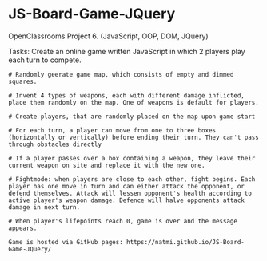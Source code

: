# JS-Board-Game-JQuery
OpenClassrooms Project 6. (JavaScript, OOP, DOM, JQuery)

Tasks: Create an online game written JavaScript in which 2 players play each turn to compete.

    # Randomly geerate game map, which consists of empty and dimmed squares.

    # Invent 4 types of weapons, each with different damage inflicted, place them randomly on the map. One of weapons is default for players.

    # Create players, that are randomly placed on the map upon game start

    # For each turn, a player can move from one to three boxes (horizontally or vertically) before ending their turn. They can't pass through obstacles directly

    # If a player passes over a box containing a weapon, they leave their current weapon on site and replace it with the new one.

    # Fightmode: when players are close to each other, fight begins. Each player has one move in turn and can either attack the opponent, or defend themselves. Attack will lessen opponent's health according to active player's weapon damage. Defence will halve opponents attack damage in next turn.

    # When player's lifepoints reach 0, game is over and the message appears.
    
    Game is hosted via GitHub pages: https://natmi.github.io/JS-Board-Game-JQuery/
